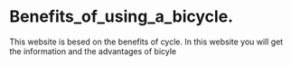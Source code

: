 # Benefits_of_using_a_bicycle.
This website is besed on the benefits of cycle. In this website you will get the information and the advantages of bicyle
